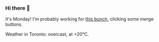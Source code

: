 ### Hi there :wave:

It's Monday! I'm probably working for [this bunch](https://github.com/kohofinancial), clicking some merge buttons.

Weather in Toronto: overcast, at +20°C.
